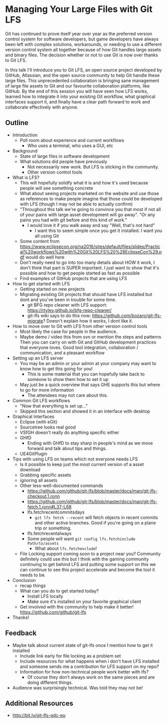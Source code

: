 # Managing Your Large Files with Git LFS

Git has continued to prove itself year over year as the preferred version control system for software developers, but game developers have always been left with complex solutions, workarounds, or needing to use a different version control system all together because of how Git handles large assets and binary files. The decision whether or not to use Git is now over thanks to Git LFS.

In this talk I'll introduce you to Git LFS, an open source project developed by GitHub, Atlassian, and the open source community to help Git handle these large files. This unprecedented collaboration is bringing sane management of large file assets to Git and our favourite collaboration platforms, like GitHub. By the end of this session you will have seen how LFS works, learned how to integrate it into your existing Git workflow, what graphical interfaces support it, and finally have a clear path forward to work and collaborate effectively with anyone.

## Outline
- Introduction
  - Poll room about experience and current workflows
    - Who uses a terminal, who uses a GUI, etc
- Background
  - State of large files in software development
  - What solutions did people have previously
    - Not necessarily new work. But LFS is sticking in the community.
    - Other version control tools
- What is LFS?
    - This will hopefully solidfy what it is and how it's used because people will see something concrete
    - What about seeing projects marketed on the website and use those as references to make people imagine that those could be developed with LFS (though I may not be able to actually confirm)
  - "Throughout this talk we're going to convince you that most if not all of your pains with large asset development will go away". "Or any pains you had with git before and this kind of work."
    - I would love it if you walk away and say "Well, that's not hard"
      - I want this to seem simple once you get it installed. I want you all using Git
  - Some content from https://www.eclipsecon.org/na2016/sites/default/files/slides/Practical%20workflows%20with%20Git%20LFS%20%28EclipseCon%29.pdf would do well here
  - Don't really need to go into too many details about HOW it work, I don't think that part is SUPER important. I just want to show that it's possible and how to get people started as fast as possible
  - Find examples of GitHub projects that are using LFS
- How to get started with LFS
  - Getting started on new projects
  - Migrating existing Git projects that should have LFS installed but dont and you've been in trouble for some time.
    - git BFG repo cleaner with LFS support: https://rtyley.github.io/bfg-repo-cleaner/
    - git-lfs wiki says to do this now: https://github.com/bozaro/git-lfs-migrate? Doesn't explain how it works, I dont like it.
- How to move over to Git with LFS from other version control tools
  - Most likely the case for people in the audience.
  - Maybe demo / video this from svn or mention the steps and patterns
  Then you can carry on with Git and GitHub development practices that everyone loves. Good tool integration, collaboration / communication, and a pleasant workflow
- Setting up an LFS server
  - You may be an admin or your admin at your company may want to know how to get this going for you!
    - This is some material that you can hopefully take back to someone to show them how to set it up
  - May just be a quick overview that says GHE supports this but where to go for more information
    - The attendees may not care about this.
- Common Git LFS workflows
  - "Now that everything is set up..."
  - Skipped this section and showed it in an interface with desktop
- Graphical Interfaces
  - Eclipse (with eGit)
  - Sourcetree looks real good
  - VSfGH doesn't really do anything specific either
  - GHfD
    - Ending with GHfD to stay sharp in people's mind as we move forward and talk about tips and things.
  - UE4GitPlugin
- Tips with using LFS on teams which not everyone needs LFS
  - Is it possible to keep just the most current version of a asset download
  - Grabbing specific assets
  - ignoring all assets
  - Other less-well-documented commands
    - https://github.com/github/git-lfs/blob/master/docs/man/git-lfs-checkout.1.ronn
    - https://github.com/github/git-lfs/blob/master/docs/man/git-lfs-fetch.1.ronn#L37-L68
    - lfs.fetchrecentcommitsdays
      - `git lfs fetch --recent` will fetch objects in recent commits and other active branches. Good if you're going on a plane trip or something.
    - lfs.fetchrecentalways
    - Some people will want `git config lfs.fetchinclude Path/to/assets`
      - What about `lfs.fetchexclude`!
  - File Locking support coming soon to a project near you? Community definitely could use this but I think with the gaming community continuing to get behind LFS and putting some support on this we can continue to see this project accelerate and become the tool it needs to be.
- Conclusion
  - recap things
  - What can you do to get started today?
    - Install LFS locally
    - Make sure it's installed on your favorite graphical client
  - Get involved with the community to help make it better! https://github.com/github/git-lfs
- Thanks!

## Feedback
- Maybe talk about current state of git-lfs once I mention how to get it installed
  - Include link early for file locking as a problem set
  - Include resources for what happens when i don't have LFS installed and someone sends me a contribution for LFS support on my repo?
  - Information for how non-technical people work better with lfs?
    - Of course they don’t always work on the same pieces and are doing different things.
- Audience was surprisingly technical. Was told they may not be!

## Additional Resources
- http://bit.ly/git-lfs-gdc-eu
